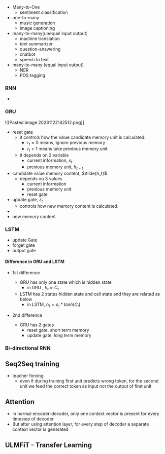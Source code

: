 
- Many-to-One
	- sentiment classification
- one-to-many
	- music generation
	- image captioning
- many-to-many(unequal input output)
	- machine translation
	- text summarizer
	- question-answering
	- chatbot
	- speech to text 
- many-to-many (equal input output)
	- NER
	- POS tagging

### RNN
- 

### GRU
![[Pasted image 20231122142512.png]]
- reset gate
	- it controls how the value candidate memory unit is calculated.
		- $r_t=0$ means, ignore previous memory
		- $r_t=1$ means take previous memory unit 
	- it depends on 2 variable
		- current information, $x_t$
		- previous memory unit, $h_{t-1}$
- candidate value memory content, $\tilde{h_t}$
	- depends on 3 values
		- current information
		- previous memory unit
		- reset gate
- update gate, $z_t$
	- controls how new memory content is calculated.
- 
- new memory content
### LSTM
- update Gate
- forget gate
- output gate

#### Difference in GRU and LSTM
- 1st difference
	- GRU has only one state which is hidden state
		- in GRU , $h_t=C_t$
	- LSTM has 2 states hidden state and cell state and they are related as below
		- in LSTM, $h_t=o_t*tanh(C_t)$ 

- 2nd difference
	- GRU has 2 gates
		- reset gate, short term memory
		- update gate, long term memory


### Bi-directional RNN
## Seq2Seq training
- teacher forcing
	- even if during training first unit predicts wrong token, for the second unit we feed the correct token as input not the output of first unit
## Attention
- In  normal encoder-decoder, only one context vector is present for every timestep of decoder
- But after using attention layer, for every step of decoder a separate context vector is generated


## ULMFiT - Transfer Learning